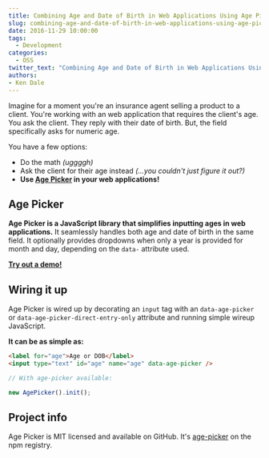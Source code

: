 ```yaml
---
title: Combining Age and Date of Birth in Web Applications Using Age Picker
slug: combining-age-and-date-of-birth-in-web-applications-using-age-picker
date: 2016-11-29 10:00:00
tags:
  - Development
categories:
  - OSS
twitter_text: "Combining Age and Date of Birth in Web Applications Using Age Picker #javascript #ui #ux"
authors: 
- Ken Dale
---
```


Imagine for a moment you're an insurance agent selling a product to a client. You're working with an web application that requires the client's age. You ask the client. They reply with their date of birth. But, the field specifically asks for numeric age.

You have a few options:

- Do the math *(uggggh)*
- Ask the client for their age instead *(...you couldn't just figure it out?)*
- **Use [Age Picker](https://github.com/ritterim/age-picker) in your web applications!**

## Age Picker

**Age Picker is a JavaScript library that simplifies inputting ages in web applications.** It seamlessly handles both age and date of birth in the same field. It optionally provides dropdowns when only a year is provided for month and day, depending on the `data-` attribute used.

**[Try out a demo!](https://ritterim.github.io/age-picker)**

## Wiring it up

Age Picker is wired up by decorating an `input` tag with an `data-age-picker` or `data-age-picker-direct-entry-only` attribute and running simple wireup JavaScript.

**It can be as simple as:**

```html
<label for="age">Age or DOB</label>
<input type="text" id="age" name="age" data-age-picker />
```

```javascript
// With age-picker available:

new AgePicker().init();
```

## Project info

Age Picker is MIT licensed and available on GitHub. It's [age-picker](https://www.npmjs.com/package/age-picker) on the npm registry.
